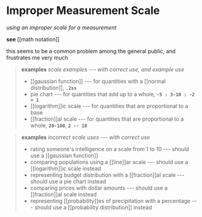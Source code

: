 # Improper Measurement Scale

_using an improper scale for a measurement_

**see** [[math notation]]

this seems to be a common problem among the general public, and frustrates me very much

> **examples** _scale examples --- with correct use, and example use_
>
> - [[gaussian function]] --- for quantities with a [[normal distribution]], **`.2ss`**
> - pie chart --- for quantities that add up to a whole, **`-5 : 3-10 : -2 = 1`**
> - [[logarithm]]ic scale --- for quantities that are proportional to a base
> - [[fraction]]al scale --- for quantities that are proportional to a whole, **`20-100`**, **`2 -- 10`**

> **examples** _incorrect scale uses --- with correct use_
>
> - rating someone's intelligence on a scale from 1 to 10 --- should use a [[gaussian function]]
> - comparing populations using a [[line]]ar scale --- should use a [[logarithm]]ic scale instead
> - representing budget distribution with a [[fraction]]al scale --- should use a pie chart instead
> - comparing prices with dollar amounts --- should use a [[fraction]]al scale instead
> - representing [[probability]]es of precipitation with a percentage --- should use a [[probability distribution]] instead
